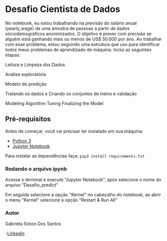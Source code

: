 # Desafio Cientista de Dados
No notebook, eu estou trabalhando na previsão do salário anual (yearly_wage) de uma amostra de pessoas a partir de dados sóciodemográficos anonimizados. O objetivo é prever com precisão se alguém está ganhando mais ou menos de US$ 50.000 por ano. Ao trabalhar com esse problema, estou seguindo uma estrutura que uso para identificar todos meus problemas de aprendizado de máquina. Inclui as seguintes etapas:

Leitura e Limpeza dos Dados

Análise exploratória

Modelo de predição
 
Tratando os dados e Criando os conjuntos de treino e validação

Modeling
Algorithm Tuning
Finalizing the Model

## Pré-requisitos
Antes de começar, você vai precisar ter instalado em sua máquina: 
- [Python 3](https://www.python.org/)
- [Jupyter Notebook](https://jupyter.org/)

Para instalar as dependềncias faça:
``` pip3 install requirements.txt ```


### Rodando o arquivo ipynb 
Acesse o terminal e execute "Jupyter Notebook", após selecione o nome do arquivo "Desafio_predict"

Em seguida selecione a opção "Kernel" no cabeçalho do notebook, ao abrir o menu "Kernel" selecione a opção "Restart & Run All"


### Autor 

Gabriela Siston Dos Santos

-[Linkedin](https://www.linkedin.com/in/gabriela-siston-dos-santos-257479236/)




